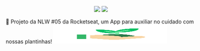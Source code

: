 <p align="center">
  <img src=https://img.shields.io/badge/last%20commit-24%2F04%2F2021-03BB85/>
  <img src=https://img.shields.io/badge/license-MIT-03BB85/>
</p
  
🌱 Projeto da NLW #05 da Rocketseat, um App para auxiliar no cuidado com nossas plantinhas!
<img src="./assets/icon.png" height="50" width="300"/>
